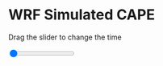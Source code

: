 <h1>WRF Simulated CAPE</h1>
<p>Drag the slider to change the time</p>

<div class="slidecontainer">
<input oninput='setImage(this)' class="slider" type="range" min="0" max="49" value="0" step="1" />
<img id='img'/>
</div>

<script>
var img = document.getElementById('img');
var img_array = ['/assets/images/wrf/cp_wrfout_d01_2020-02-11_12:00:00.png',
'/assets/images/wrf/cp_wrfout_d01_2020-02-11_13:00:00.png',
'/assets/images/wrf/cp_wrfout_d01_2020-02-11_14:00:00.png',
'/assets/images/wrf/cp_wrfout_d01_2020-02-11_15:00:00.png',
'/assets/images/wrf/cp_wrfout_d01_2020-02-11_16:00:00.png',
'/assets/images/wrf/cp_wrfout_d01_2020-02-11_17:00:00.png',
'/assets/images/wrf/cp_wrfout_d01_2020-02-11_18:00:00.png',
'/assets/images/wrf/cp_wrfout_d01_2020-02-11_19:00:00.png',
'/assets/images/wrf/cp_wrfout_d01_2020-02-11_20:00:00.png',
'/assets/images/wrf/cp_wrfout_d01_2020-02-11_21:00:00.png',
'/assets/images/wrf/cp_wrfout_d01_2020-02-11_22:00:00.png',
'/assets/images/wrf/cp_wrfout_d01_2020-02-11_23:00:00.png',
'/assets/images/wrf/cp_wrfout_d01_2020-02-12_00:00:00.png',
'/assets/images/wrf/cp_wrfout_d01_2020-02-12_01:00:00.png',
'/assets/images/wrf/cp_wrfout_d01_2020-02-12_02:00:00.png',
'/assets/images/wrf/cp_wrfout_d01_2020-02-12_03:00:00.png',
'/assets/images/wrf/cp_wrfout_d01_2020-02-12_04:00:00.png',
'/assets/images/wrf/cp_wrfout_d01_2020-02-12_05:00:00.png',
'/assets/images/wrf/cp_wrfout_d01_2020-02-12_06:00:00.png',
'/assets/images/wrf/cp_wrfout_d01_2020-02-12_07:00:00.png',
'/assets/images/wrf/cp_wrfout_d01_2020-02-12_08:00:00.png',
'/assets/images/wrf/cp_wrfout_d01_2020-02-12_09:00:00.png',
'/assets/images/wrf/cp_wrfout_d01_2020-02-12_10:00:00.png',
'/assets/images/wrf/cp_wrfout_d01_2020-02-12_11:00:00.png',
'/assets/images/wrf/cp_wrfout_d01_2020-02-12_12:00:00.png',
'/assets/images/wrf/cp_wrfout_d01_2020-02-12_13:00:00.png',
'/assets/images/wrf/cp_wrfout_d01_2020-02-12_14:00:00.png',
'/assets/images/wrf/cp_wrfout_d01_2020-02-12_15:00:00.png',
'/assets/images/wrf/cp_wrfout_d01_2020-02-12_16:00:00.png',
'/assets/images/wrf/cp_wrfout_d01_2020-02-12_17:00:00.png',
'/assets/images/wrf/cp_wrfout_d01_2020-02-12_18:00:00.png',
'/assets/images/wrf/cp_wrfout_d01_2020-02-12_19:00:00.png',
'/assets/images/wrf/cp_wrfout_d01_2020-02-12_20:00:00.png',
'/assets/images/wrf/cp_wrfout_d01_2020-02-12_21:00:00.png',
'/assets/images/wrf/cp_wrfout_d01_2020-02-12_22:00:00.png',
'/assets/images/wrf/cp_wrfout_d01_2020-02-12_23:00:00.png',
'/assets/images/wrf/cp_wrfout_d01_2020-02-13_00:00:00.png',
'/assets/images/wrf/cp_wrfout_d01_2020-02-13_01:00:00.png',
'/assets/images/wrf/cp_wrfout_d01_2020-02-13_02:00:00.png',
'/assets/images/wrf/cp_wrfout_d01_2020-02-13_03:00:00.png',
'/assets/images/wrf/cp_wrfout_d01_2020-02-13_04:00:00.png',
'/assets/images/wrf/cp_wrfout_d01_2020-02-13_05:00:00.png',
'/assets/images/wrf/cp_wrfout_d01_2020-02-13_06:00:00.png',
'/assets/images/wrf/cp_wrfout_d01_2020-02-13_07:00:00.png',
'/assets/images/wrf/cp_wrfout_d01_2020-02-13_08:00:00.png',
'/assets/images/wrf/cp_wrfout_d01_2020-02-13_09:00:00.png',
'/assets/images/wrf/cp_wrfout_d01_2020-02-13_10:00:00.png',
'/assets/images/wrf/cp_wrfout_d01_2020-02-13_11:00:00.png',
'/assets/images/wrf/cp_wrfout_d01_2020-02-13_12:00:00.png',];
function setImage(obj)
{
        var value = obj.value;
        img.src = img_array[value];

}
</script>
